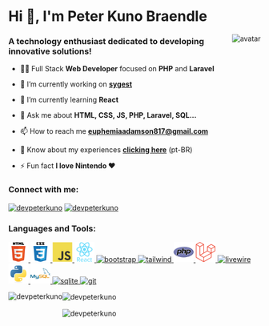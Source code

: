 <h1 align="left">Hi 👋, I'm Peter Kuno Braendle</h1>
<p><img height="140em" align="right" src="https://upload.wikimedia.org/wikipedia/commons/thumb/2/27/PHP-logo.svg/2560px-PHP-logo.svg.png" alt="avatar" /></p>
<h3 align="left">A technology enthusiast dedicated to developing innovative solutions!</h3>



- 👨‍💻 Full Stack **Web Developer** focused on **PHP** and **Laravel**

- 🔭 I’m currently working on **[sygest](https://github.com/devpeterkuno)**

- 🌱 I’m currently learning **React**

- 💬 Ask me about **HTML, CSS, JS, PHP, Laravel, SQL...**

- 📫 How to reach me **euphemiaadamson817@gmail.com**

- 📄 Know about my experiences **[clicking here](https://docs.google.com/document/d/1MVzzWdxLHZVzt9KayPrOVMLL67aWYxDa0TlRWofzKZE/edit?usp=drive_link)** (pt-BR)

- ⚡ Fun fact **I love Nintendo ❤**

<h3 align="left">Connect with me:</h3>
<p align="left">
  <a href="https://codepen.io/devpeterkuno" target="blank"><img align="center" src="https://raw.githubusercontent.com/rahuldkjain/github-profile-readme-generator/master/src/images/icons/Social/codepen.svg" alt="devpeterkuno" height="30" width="40" /></a>
  <a href="https://instagram.com/devpeterkuno" target="blank"><img align="center" src="https://raw.githubusercontent.com/rahuldkjain/github-profile-readme-generator/master/src/images/icons/Social/instagram.svg" alt="devpeterkuno" height="30" width="40" /></a>
</p>

<h3 align="left">Languages and Tools:</h3>
<p align="left"> 
  <a href="https://www.w3.org/html/" target="_blank" rel="noreferrer"> <img src="https://raw.githubusercontent.com/devicons/devicon/master/icons/html5/html5-original-wordmark.svg" alt="html5" width="40" height="40"/> </a>
  <a href="https://www.w3schools.com/css/" target="_blank" rel="noreferrer"> <img src="https://raw.githubusercontent.com/devicons/devicon/master/icons/css3/css3-original-wordmark.svg" alt="css3" width="40" height="40"/> </a> 
  <a href="https://developer.mozilla.org/en-US/docs/Web/JavaScript" target="_blank" rel="noreferrer"> <img src="https://raw.githubusercontent.com/devicons/devicon/master/icons/javascript/javascript-original.svg" alt="javascript" width="40" height="40"/> </a>
  <a href="https://reactjs.org/" target="_blank" rel="noreferrer"> <img src="https://raw.githubusercontent.com/devicons/devicon/master/icons/react/react-original-wordmark.svg" alt="react" width="40" height="40"/> </a>
  <a href="https://getbootstrap.com" target="_blank" rel="noreferrer"> <img src="https://cdn.jsdelivr.net/gh/devicons/devicon@latest/icons/bootstrap/bootstrap-original.svg" alt="bootstrap" width="40" height="40"/> </a>
  <a href="https://tailwindcss.com/" target="_blank" rel="noreferrer"> <img src="https://www.vectorlogo.zone/logos/tailwindcss/tailwindcss-icon.svg" alt="tailwind" width="40" height="40"/> </a> 
  <a href="https://www.php.net" target="_blank" rel="noreferrer"> <img src="https://raw.githubusercontent.com/devicons/devicon/master/icons/php/php-original.svg" alt="php" width="40" height="40"/> </a>
  <a href="https://laravel.com/" target="_blank" rel="noreferrer"> <img src="https://github.com/devicons/devicon/blob/master/icons/laravel/laravel-original.svg" alt="laravel" width="40" height="40"/> </a> 
  <a href="https://laravel-livewire.com/" target="_blank" rel="noreferrer"> <img src="https://cdn.jsdelivr.net/gh/devicons/devicon@latest/icons/livewire/livewire-original.svg" alt="livewire" width="40" height="40"/> </a> 
  <a href="https://www.python.org" target="_blank" rel="noreferrer"> <img src="https://raw.githubusercontent.com/devicons/devicon/master/icons/python/python-original.svg" alt="python" width="40" height="40"/> </a>
  <a href="https://www.mysql.com/" target="_blank" rel="noreferrer"> <img src="https://raw.githubusercontent.com/devicons/devicon/master/icons/mysql/mysql-original-wordmark.svg" alt="mysql" width="40" height="40"/> </a>
  <a href="https://www.sqlite.org/" target="_blank" rel="noreferrer"> <img src="https://www.vectorlogo.zone/logos/sqlite/sqlite-icon.svg" alt="sqlite" width="40" height="40"/> </a>
  <a href="https://git-scm.com/" target="_blank" rel="noreferrer"> <img src="https://www.vectorlogo.zone/logos/git-scm/git-scm-icon.svg" alt="git" width="40" height="40"/> </a>
</p>

<p><img height="160em" align="left" src="https://github-readme-stats.vercel.app/api/top-langs?username=devpeterkuno&show_icons=true&locale=en&layout=compact&theme=github_dark" alt="devpeterkuno" /></p>

<p><img height="160em" align="center" src="https://github-readme-stats.vercel.app/api?username=devpeterkuno&show_icons=true&locale=en&theme=github_dark" alt="devpeterkuno" /></p>

<p><img height="160em" align="center" src="https://github-readme-streak-stats.herokuapp.com/?user=devpeterkuno&theme=github_dark" alt="devpeterkuno" /></p>
